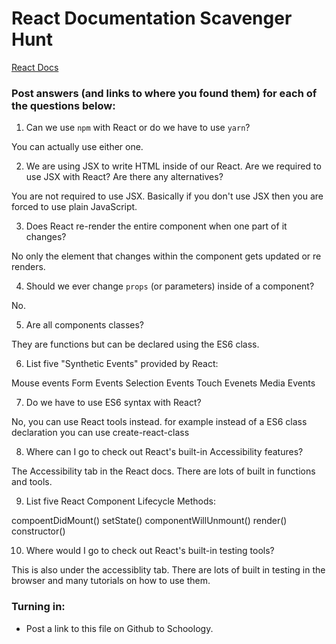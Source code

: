 # React Documentation Scavenger Hunt

[React Docs](https://facebook.github.io/react/docs/hello-world.html)

### Post answers (and links to where you found them) for each of the questions below:

1. Can we use `npm` with React or do we have to use `yarn`?

You can actually use either one.

2. We are using JSX to write HTML inside of our React. Are we required to use JSX with React? Are there any alternatives?

You are not required to use JSX. Basically if you don't use JSX then you are forced to use plain JavaScript.

3. Does React re-render the entire component when one part of it changes?

No only the element that changes within the component gets updated or re renders.

4. Should we ever change `props` (or parameters) inside of a component? 

No.

5. Are all components classes? 

They are functions but can be declared using the ES6 class.


6. List five "Synthetic Events" provided by React:

Mouse events 
Form Events
Selection Events
Touch Evenets
Media Events

7. Do we have to use ES6 syntax with React?

No, you can use React tools instead. for example instead of a ES6 class declaration you can use create-react-class

8. Where can I go to check out React's built-in Accessibility features?

The Accessibility tab in the React docs.  There are lots of built in functions and tools.

9. List five React Component Lifecycle Methods:

compoentDidMount()
setState()
componentWillUnmount()
render()
constructor()


10. Where would I go to check out React's built-in testing tools?

This is also under the accessiblity tab. There are lots of built in testing in the browser and many tutorials on how to use them.
### Turning in:

* Post a link to this file on Github to Schoology.
